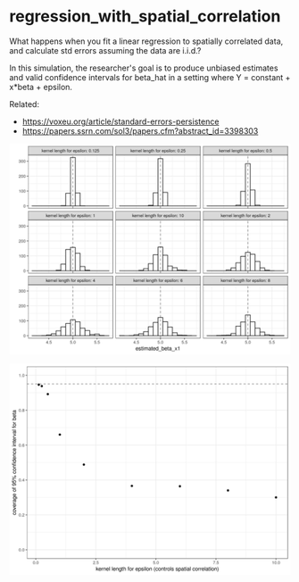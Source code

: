 # regression_with_spatial_correlation

What happens when you fit a linear regression to spatially correlated data,
and calculate std errors assuming the data are i.i.d.?

In this simulation, the researcher's goal is to produce unbiased estimates and valid
confidence intervals for beta_hat in a setting where Y = constant + x*beta + epsilon.

Related:
 - https://voxeu.org/article/standard-errors-persistence
 - https://papers.ssrn.com/sol3/papers.cfm?abstract_id=3398303

![Sampling Distribution](sampling_distribution_beta_x1_with_varying_levels_of_spatial_correlation.png)

![CI Coverage](ci_coverage_for_beta_x1_with_varying_levels_of_spatial_correlation.png)
